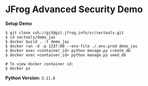 # JFrog Advanced Security Demo 

**Setup Demo**
```
$ git clone ssh://git@git.jfrog.info/sr/sectools.git
$ cd sectools/demo_jas
$ docker build . -t demo_jas
$ docker run -d -p 1337:80 --env-file ./.env.prod demo_jas
$ docker exec <container_id> python manage.py create_db
$ docker exec <container_id> python manage.py seed_db

# To view docker container id:
$ docker ps
```

**Python Version:** `3.11.8`